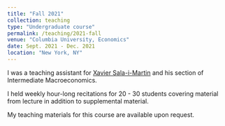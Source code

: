 ```yaml
---
title: "Fall 2021"
collection: teaching
type: "Undergraduate course"
permalink: /teaching/2021-fall
venue: "Columbia University, Economics"
date: Sept. 2021 - Dec. 2021
location: "New York, NY"
---
```


I was a teaching assistant for [Xavier Sala-i-Martin](https://www.salaimartin.com/) and his section of Intermediate Macroeconomics.

I held weekly hour-long recitations for 20 - 30 students covering material from lecture in addition to supplemental material.

My teaching materials for this course are available upon request.